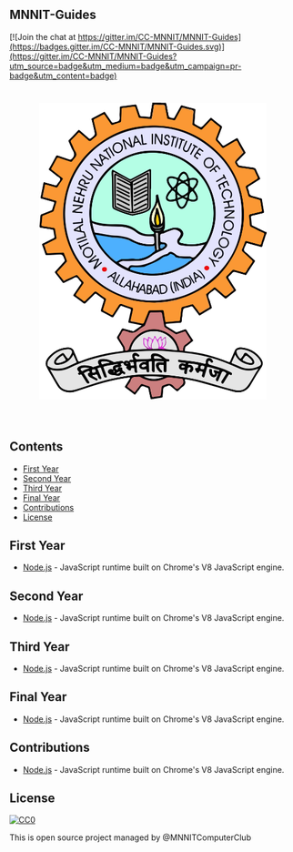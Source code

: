 ## MNNIT-Guides

[![Join the chat at https://gitter.im/CC-MNNIT/MNNIT-Guides](https://badges.gitter.im/CC-MNNIT/MNNIT-Guides.svg)](https://gitter.im/CC-MNNIT/MNNIT-Guides?utm_source=badge&utm_medium=badge&utm_campaign=pr-badge&utm_content=badge)

<h1 align="center">
	<img width="400" src="https://raw.githubusercontent.com/CC-MNNIT/MNNIT-Guides/master/MNNIT.png" alt="Awesome">
	<br>
	<br>
</h1>

<!--
<p align="center">
	<b>✨ MNNIT Computer Club <a href="https://github.com/CC-MNNIT/">Awesome</a> Resource Hub! ✨</b>
</p>

<br>

<p align="center">
	<a href="home.md">What is an MNNIT guides?</a>&nbsp;&nbsp;&nbsp;
</p>

<br>


<h4 align="center">Support our work by contributing to guide and open source in general</h4>
<br>
-->


## Contents

- [First Year](#First-Year)
- [Second Year](#Second-Year)
- [Third Year](#Third-Year)
- [Final Year](#Final-Year)
- [Contributions](#Contributions)
- [License](#License)

## First Year

- [Node.js](https://github.com/sindresorhus/awesome-nodejs) - JavaScript runtime built on Chrome's V8 JavaScript engine.
## Second Year

- [Node.js](https://github.com/sindresorhus/awesome-nodejs) - JavaScript runtime built on Chrome's V8 JavaScript engine.

## Third Year

- [Node.js](https://github.com/sindresorhus/awesome-nodejs) - JavaScript runtime built on Chrome's V8 JavaScript engine.

## Final Year

- [Node.js](https://github.com/sindresorhus/awesome-nodejs) - JavaScript runtime built on Chrome's V8 JavaScript engine.

## Contributions

- [Node.js](https://github.com/sindresorhus/awesome-nodejs) - JavaScript runtime built on Chrome's V8 JavaScript engine.


## License

[![CC0](http://mirrors.creativecommons.org/presskit/buttons/88x31/svg/cc-zero.svg)](https://creativecommons.org/publicdomain/zero/1.0/)

This is open source project managed by @MNNITComputerClub
